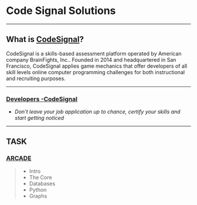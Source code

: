 # Code Signal Solutions
***
## **What is [CodeSignal](http://www.codesignal.com)?**
<p align ="left"> CodeSignal is a skills-based assessment platform operated by American company BrainFights, Inc.. Founded in 2014 and headquartered in San Francisco, CodeSignal applies game mechanics that offer developers of all skill levels online computer programming challenges for both instructional and recruiting purposes.</p>

***
### [Developers -CodeSignal](https://codesignal.com/developers/)
 - *Don't leave your job application up to chance, certify your skills and start getting noticed*
 
***
 
## TASK
### [ARCADE](https://app.codesignal.com/arcade)
> - Intro 
> - The Core
> - Databases
> - Python
> - Graphs
   
